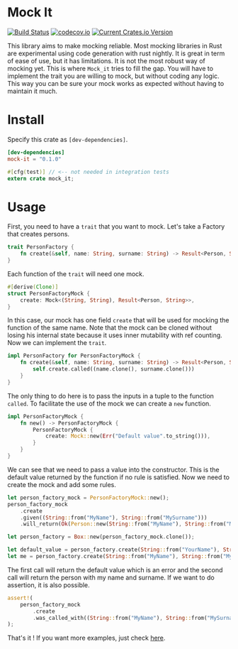 # Mock It
[![Build Status](https://travis-ci.org/nathanielsimard/mock_it.svg?branch=master)](https://travis-ci.org/nathanielsimard/mock_it)
[![codecov.io](https://codecov.io/gh/nathanielsimard/mock_it/coverage.svg?branch=master)](https://codecov.io/gh/nathanielsimard/mock_it)
[![Current Crates.io Version](https://img.shields.io/crates/v/mock-it.svg)](https://crates.io/crates/mock-it)

This library aims to make mocking reliable.
Most mocking libraries in Rust are experimental using code generation with rust nightly.
It is great in term of ease of use, but it has limitations.
It is not the most robust way of mocking yet.
This is where `Mock_it` tries to fill the gap. 
You will have to implement the trait you are willing to mock, but without coding any logic.
This way you can be sure your mock works as expected without having to maintain it much.

# Install

Specify this crate as `[dev-dependencies]`.

```toml
[dev-dependencies]
mock-it = "0.1.0"
```

```rust
#[cfg(test)] // <-- not needed in integration tests
extern crate mock_it;
```

# Usage

First, you need to have a `trait` that you want to mock. Let's take a Factory that creates persons.

```rust
trait PersonFactory {
    fn create(&self, name: String, surname: String) -> Result<Person, String>;
}
```

Each function of the `trait` will need one mock.

```rust
#[derive(Clone)]
struct PersonFactoryMock {
    create: Mock<(String, String), Result<Person, String>>,
}
```

In this case, our mock has one field `create` that will be used for mocking the function of the same name.
Note that the mock can be cloned without losing his internal state because it uses inner mutability with ref counting.
Now we can implement the `trait`.

```rust
impl PersonFactory for PersonFactoryMock {
    fn create(&self, name: String, surname: String) -> Result<Person, String> {
        self.create.called((name.clone(), surname.clone()))
    }
}
```

The only thing to do here is to pass the inputs in a tuple to the function `called`.
To facilitate the use of the mock we can create a `new` function.

```rust
impl PersonFactoryMock {
    fn new() -> PersonFactoryMock {
        PersonFactoryMock {
            create: Mock::new(Err("Default value".to_string())),
        }
    }
}
```

We can see that we need to pass a value into the constructor.
This is the default value returned by the function if no rule is satisfied.
Now we need to create the mock and add some rules.

```rust
let person_factory_mock = PersonFactoryMock::new();
person_factory_mock
    .create
    .given((String::from("MyName"), String::from("MySurname")))
    .will_return(Ok(Person::new(String::from("MyName"), String::from("MySurname"))));

let person_factory = Box::new(person_factory_mock.clone());

let default_value = person_factory.create(String::from("YourName"), String::from("YourSurname"));
let me = person_factory.create(String::from("MyName"), String::from("MySurname"));
```

The first call will return the default value which is an error and the second call will return the person with my name and surname.
If we want to do assertion, it is also possible.

```rust
assert!(
    person_factory_mock
        .create
        .was_called_with((String::from("MyName"), String::from("MySurname")))
);
```

That's it ! If you want more examples, just check [here](examples).
